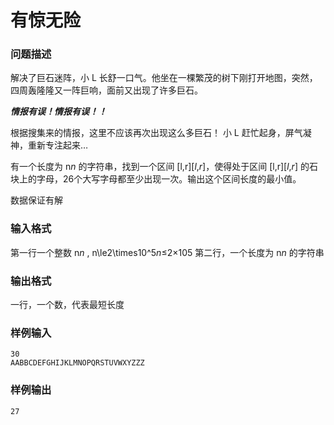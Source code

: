 # 有惊无险



### 问题描述

解决了巨石迷阵，小 L 长舒一口气。他坐在一棵繁茂的树下刚打开地图，突然，四周轰隆隆又一阵巨响，面前又出现了许多巨石。

***情报有误！情报有误！！***

根据搜集来的情报，这里不应该再次出现这么多巨石！
小 L 赶忙起身，屏气凝神，重新专注起来…

有一个长度为 n*n* 的字符串，找到一个区间 [l,r][*l*,*r*]，使得处于区间 [l,r][*l*,*r*] 的石块上的字母，26个大写字母都至少出现一次。输出这个区间长度的最小值。

数据保证有解

### 输入格式

第一行一个整数 n*n* , n\le2\times10^5*n*≤2×105
第二行，一个长度为 n*n* 的字符串

### 输出格式

一行，一个数，代表最短长度

### 样例输入

```
30
AABBCDEFGHIJKLMNOPQRSTUVWXYZZZ
```



### 样例输出

```
27
```

